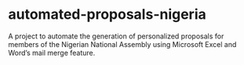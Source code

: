 # automated-proposals-nigeria
A project to automate the generation of personalized proposals for members of the Nigerian National Assembly using Microsoft Excel and Word’s mail merge feature.
